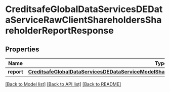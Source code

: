 # CreditsafeGlobalDataServicesDEDataServiceRawClientShareholdersShareholderReportResponse

## Properties
Name | Type | Description | Notes
------------ | ------------- | ------------- | -------------
**report** | [**CreditsafeGlobalDataServicesDEDataServiceModelShareholderShareholderAndBeneficialOwnershipReport**](CreditsafeGlobalDataServicesDEDataServiceModelShareholderShareholderAndBeneficialOwnershipReport.md) |  | [optional] 

[[Back to Model list]](../README.md#documentation-for-models) [[Back to API list]](../README.md#documentation-for-api-endpoints) [[Back to README]](../README.md)

